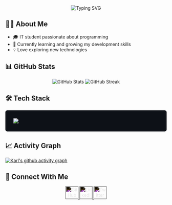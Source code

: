 <div align="center">
  <img src="https://readme-typing-svg.demolab.com?font=Fira+Code&pause=1000&color=A9FEF7&center=true&vCenter=true&width=435&lines=Hi+there%2C+I'm+Karl!+👋;IT+Student+%7C+Developer;Trying+to+be+better+at+Programming" alt="Typing SVG" />
</div>

## 👨‍💻 About Me

- 🎓 IT student passionate about programming
- 🌱 Currently learning and growing my development skills
- 💡 Love exploring new technologies

## 📊 GitHub Stats

<div align="center">
  <img src="https://github-readme-stats.vercel.app/api?username=karl2522&show_icons=true&theme=radical" alt="GitHub Stats" />
  <img src="https://github-readme-streak-stats.herokuapp.com/?user=karl2522&theme=radical" alt="GitHub Streak" />

</div>

## 🛠️ Tech Stack

<div align="left" style="background-color: #0d1117; padding: 25px; border-radius: 6px;">
  <img src="https://skillicons.dev/icons?i=html,css,js,python,java,react,nodejs,django,vite,git,vscode,mysql" />
</div>



## 📈 Activity Graph
[![Karl's github activity graph](https://github-readme-activity-graph.vercel.app/graph?username=karl2522&theme=react-dark)](https://github.com/ashutosh00710/github-readme-activity-graph)

## 🤝 Connect With Me
<div align="center">
  <a href="https://github.com/karl2522">
    <img src="https://cdn.jsdelivr.net/npm/simple-icons@v10/icons/github.svg" alt="GitHub" width="40" height="40" style="filter: invert(1);" />
  </a>
  <a href="https://www.facebook.com/in/jaredkarl2">
    <img src="https://cdn.jsdelivr.net/npm/simple-icons@v10/icons/facebook.svg" alt="LinkedIn" width="40" height="40" style="filter: invert(1);" />
  </a>
  <a href="https://twitter.com/jaerhead">
    <img src="https://cdn.jsdelivr.net/npm/simple-icons@v10/icons/twitter.svg" alt="Twitter" width="40" height="40" style="filter: invert(1);" />
  </a>
</div>
